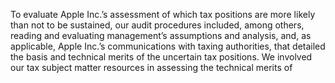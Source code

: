 To evaluate Apple Inc.’s assessment of which tax positions are more likely than not to be
sustained,  our  audit  procedures
included,  among  others,  reading  and  evaluating
management’s assumptions and analysis, and, as applicable, Apple Inc.’s communications
with  taxing  authorities,  that  detailed  the  basis  and  technical  merits  of  the  uncertain  tax
positions. We involved our tax subject matter resources in assessing the technical merits of
